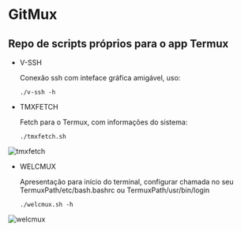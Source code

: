 # GitMux
## Repo de scripts próprios para o app Termux


- V-SSH

  Conexão ssh com inteface gráfica amigável, uso:

      ./v-ssh -h


- TMXFETCH

  Fetch para o Termux, com informações do sistema:
  
      ./tmxfetch.sh

![tmxfetch](https://github.com/Tk0082/giTmux/assets/105382833/d770fd63-1364-4a30-ac78-8f301492b9d0)



- WELCMUX
  
  Apresentação para início do terminal, configurar chamada 
  no seu TermuxPath/etc/bash.bashrc ou TermuxPath/usr/bin/login

      ./welcmux.sh -h

![welcmux](https://github.com/Tk0082/giTmux/assets/105382833/0dbf980d-1360-4154-9a27-09702b8def75)

